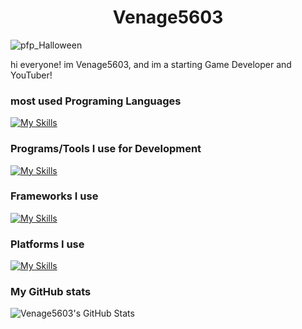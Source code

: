 <h1 align="center">Venage5603</h1>

![pfp_Halloween](https://github.com/Venage5603/Venage5603/assets/116987090/8a99c1e8-d85c-4963-84f3-87ec04dc62df)

hi everyone! im Venage5603, and im a starting Game Developer and YouTuber!
### most used Programing Languages

[![My Skills](https://skillicons.dev/icons?i=c,cs,cpp,md,java&theme=dark)](https://skillicons.dev)

### Programs/Tools I use for Development

[![My Skills](https://skillicons.dev/icons?i=git,unreal,vscode,androidstudio&theme=dark)](https://skillicons.dev)

### Frameworks I use
[![My Skills](https://skillicons.dev/icons?i=dotnet,gradle&theme=dark)](https://skillicons.dev)

### Platforms I use
[![My Skills](https://skillicons.dev/icons?i=discord,github,twitter&theme=dark)](https://skillicons.dev)

### My GitHub stats

![Venage5603's GitHub Stats](https://github-readme-stats.vercel.app/api?username=Venage5603&show_icons=true&theme=tokyonight)
